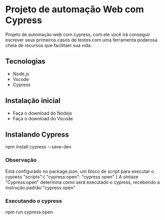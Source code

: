 # Projeto de automação Web com Cypress
Projeto de automação web com cypress, com ele você irá conseguir escrever seus primeiros casos de testes com uma ferramenta poderosa cheia de recursos que facilitam sua vida.
## Tecnologias
- Node.js
- Vscode
- Cypress
## Instalação inicial
- Faça o download do Nodejs
- Faça o download do Vscode
## Instalando Cypress
npm install cypress --save-dev
### Observação
Está configurado no package.json, um bloco de script para executar o cypress
  "scripts":{
    "cypress:open": "cypress open"
  }
A sintaxe "Cypress:open" determina como será executado o cypress, recebendo a instrução padrão "cypress open"
### Executando o cypress
npm run cypress:open
